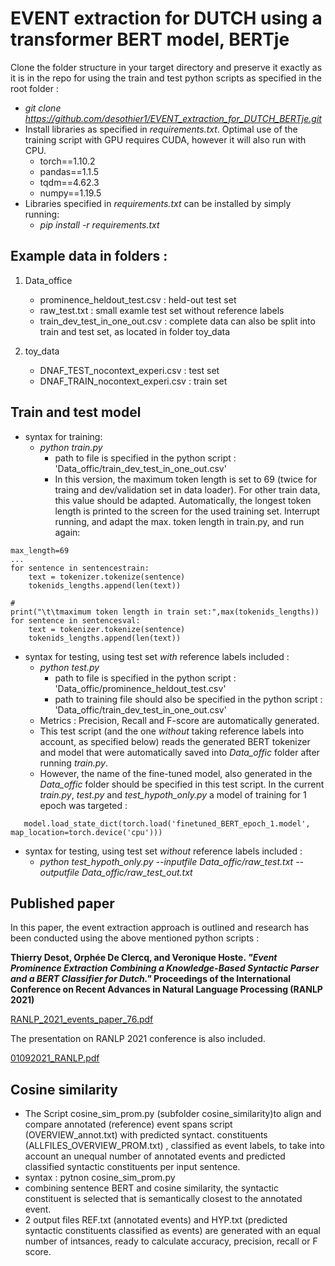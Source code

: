 # EVENT extraction for DUTCH using a transformer BERT model, BERTje

Clone the folder structure in your target directory and preserve it exactly as it is in the repo for using the train and test python scripts as specified in the root folder : 
   - *git clone https://github.com/desothier1/EVENT_extraction_for_DUTCH_BERTje.git*
   - Install libraries as specified in *requirements.txt*. Optimal use of the training script with GPU requires CUDA, however it will also run with CPU.
        - torch==1.10.2
        - pandas==1.1.5
        - tqdm==4.62.3
        - numpy==1.19.5
   - Libraries specified in *requirements.txt* can be installed by simply running:
        - *pip install -r requirements.txt*
   
## Example data in folders :

1. Data_office
   - prominence_heldout_test.csv : held-out test set
   - raw_test.txt : small examle test set without reference labels
   - train_dev_test_in_one_out.csv : complete data can also be split into train and test set, as located in folder toy_data
   
2. toy_data
   - DNAF_TEST_nocontext_experi.csv : test set
   - DNAF_TRAIN_nocontext_experi.csv : train set


## Train and test model

- syntax for training:
   - *python train.py*
      - path to file is specified in the python script :  'Data_offic/train_dev_test_in_one_out.csv'
      - In this version, the maximum token length is set to 69 (twice for traing and dev/validation set in data loader). For other train data, this value should be adapted. Automatically, the longest token length is printed to the screen for the used training set. Interrupt running, and adapt the max. token length in train.py, and run again:
```
max_length=69
...
for sentence in sentencestrain:
    text = tokenizer.tokenize(sentence)
    tokenids_lengths.append(len(text))

#
print("\t\tmaximum token length in train set:",max(tokenids_lengths))
for sentence in sentencesval:
    text = tokenizer.tokenize(sentence)
    tokenids_lengths.append(len(text))

```
      
      
- syntax for testing, using test set *with* reference labels included :
   - *python test.py*
      - path to file is specified in the python script :  'Data_offic/prominence_heldout_test.csv'
      - path to training file should also be specified in the python script :  'Data_offic/train_dev_test_in_one_out.csv'
    - Metrics : Precision, Recall and F-score are automatically generated.
   - This test script (and the one *without* taking reference labels into account, as specified below) reads the generated BERT tokenizer and model that were automatically saved into *Data_offic* folder after running *train.py*. 
    - However, the name of the fine-tuned model, also generated in the *Data_offic* folder should be specified in this test script. In the current *train.py*, *test.py* and *test_hypoth_only.py* a model of training for 1 epoch was targeted :
``` 
   model.load_state_dict(torch.load('finetuned_BERT_epoch_1.model', map_location=torch.device('cpu')))
```   
      
- syntax for testing, using test set *without* reference labels included :
   - *python test_hypoth_only.py --inputfile Data_offic/raw_test.txt --outputfile Data_offic/raw_test_out.txt*


## Published paper 

In this paper, the event extraction approach is outlined and research has been conducted using the above mentioned python scripts :

**Thierry Desot, Orphée De Clercq, and Veronique Hoste. *"Event Prominence Extraction Combining a Knowledge-Based Syntactic Parser and a BERT Classifier for Dutch."* Proceedings of the International Conference on Recent Advances in Natural Language Processing (RANLP 2021)**

[RANLP_2021_events_paper_76.pdf](https://github.com/desothier1/EVENT_extraction_for_DUTCH_BERTje/files/9078861/RANLP_2021_events_paper_76.pdf)

The presentation on RANLP 2021 conference is also included.

[01092021_RANLP.pdf](https://github.com/desothier1/EVENT_extraction_for_DUTCH_BERTje/files/9078878/01092021_RANLP.pdf)


## Cosine similarity 

- The Script cosine_sim_prom.py (subfolder cosine_similarity)to align and compare annotated (reference) event spans script (OVERVIEW_annot.txt) with predicted syntact. constituents (ALLFILES_OVERVIEW_PROM.txt) , classified as event labels, to take into account an unequal number of annotated events and predicted classified syntactic constituents per input sentence.
- syntax : pytnon cosine_sim_prom.py
- combining sentence BERT and cosine similarity, the syntactic constituent is selected that is semantically closest to the annotated event.
- 2 output files REF.txt (annotated events) and HYP.txt (predicted syntactic constituents classified as events) are generated with an equal number of intsances, ready to calculate accuracy, precision, recall or F score.



